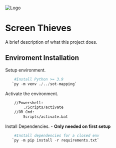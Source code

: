 
![Logo](https://dev-to-uploads.s3.amazonaws.com/uploads/articles/th5xamgrr6se0x5ro4g6.png)


# Screen Thieves

A brief description of what this project does.



## Enviroment Installation

Setup environment.

```py
    #Install Python >= 3.9
   `py -m venv ./../sot-mapping`
```
Activate the environment.
```bash
    //Powershell: 
        ./Scripts/activate
    //OR Cmd: 
        Scripts/activate.bat
```
Install Dependencies. - **Only needed on first setup**
```py
    #Install dependencies for a closed env 
   `py -m pip install -r requirements.txt`
```
